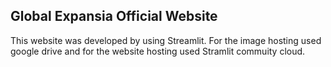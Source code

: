 ## Global Expansia Official Website

<p>This website was developed by using Streamlit. For the image hosting used google drive and for the website hosting used Stramlit commuity cloud.</p>
